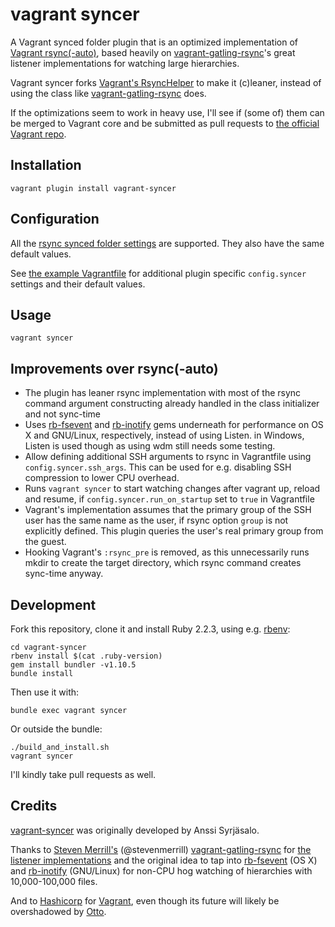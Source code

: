# vagrant syncer

A Vagrant synced folder plugin that is an optimized implementation of [Vagrant rsync(-auto)](https://github.com/mitchellh/vagrant/tree/b721eb62cfbfa93895d0d4cf019436ab6b1df05d/plugins/synced_folders/rsync), based heavily on [vagrant-gatling-rsync](https://github.com/smerrill/vagrant-gatling-rsync)'s great listener implementations for watching large hierarchies.

Vagrant syncer forks [Vagrant's RsyncHelper](https://github.com/mitchellh/vagrant/blob/b721eb62cfbfa93895d0d4cf019436ab6b1df05d/plugins/synced_folders/rsync/helper.rb)
to make it (c)leaner, instead of using the class like [vagrant-gatling-rsync](https://github.com/smerrill/vagrant-gatling-rsync) does.

If the optimizations seem to work in heavy use, I'll see if (some of) them
can be merged to Vagrant core and be submitted as pull requests to
[the official Vagrant repo](https://github.com/mitchellh/vagrant).


## Installation

    vagrant plugin install vagrant-syncer


## Configuration

All the [rsync synced folder settings](https://docs.vagrantup.com/v2/synced-folders/rsync.html)
are supported. They also have the same default values.

See [the example Vagrantfile](https://github.com/asyrjasalo/vagrant-syncer/blob/master/example/Vagrantfile)
for additional plugin specific ```config.syncer``` settings and their default values.


## Usage

    vagrant syncer

## Improvements over rsync(-auto)

- The plugin has leaner rsync implementation with most of the rsync command
  argument constructing already handled in the class initializer and not sync-time
- Uses [rb-fsevent](https://github.com/thibaudgg/rb-fsevent) and
  [rb-inotify](https://github.com/nex3/rb-inotify) gems underneath for
  performance on OS X and GNU/Linux, respectively, instead of using Listen.
  in Windows, Listen is used though as using wdm still needs some testing.
- Allow defining additional SSH arguments to rsync in Vagrantfile using
  ```config.syncer.ssh_args```. This can be used for e.g. disabling SSH
  compression to lower CPU overhead.
- Runs ```vagrant syncer``` to start watching changes after vagrant up, reload
  and resume, if ```config.syncer.run_on_startup``` set to ```true```
  in Vagrantfile
- Vagrant's implementation assumes that the primary group of the SSH user
  has the same name as the user, if rsync option ```group``` is not explicitly
  defined. This plugin queries the user's real primary group from the guest.
- Hooking Vagrant's ```:rsync_pre``` is removed, as this unnecessarily runs mkdir
  to create the target directory, which rsync command creates sync-time anyway.


## Development

Fork this repository, clone it and install Ruby 2.2.3, using e.g. [rbenv](https://github.com/sstephenson/rbenv):

    cd vagrant-syncer
    rbenv install $(cat .ruby-version)
    gem install bundler -v1.10.5
    bundle install

Then use it with:

    bundle exec vagrant syncer

Or outside the bundle:

    ./build_and_install.sh
    vagrant syncer

I'll kindly take pull requests as well.

## Credits

[vagrant-syncer](https://github.com/asyrjasalo/vagrant-syncer) was originally developed by Anssi Syrjäsalo.

Thanks to [Steven Merrill's](https://github.com/smerrill) (@stevenmerrill) [vagrant-gatling-rsync](https://github.com/smerrill/vagrant-gatling-rsync)
for [the listener implementations](https://github.com/smerrill/vagrant-gatling-rsync/tree/master/lib/vagrant-gatling-rsync/listen) and the original idea to tap into [rb-fsevent](https://github.com/thibaudgg/rb-fsevent) (OS X)
and [rb-inotify](https://github.com/nex3/rb-inotify) (GNU/Linux) for non-CPU hog watching of hierarchies with 10,000-100,000 files.

And to [Hashicorp](https://github.com/hashicorp) for [Vagrant](https://github.com/mitchellh/vagrant), even though its
future will likely be overshadowed by [Otto](https://github.com/hashicorp/otto).
